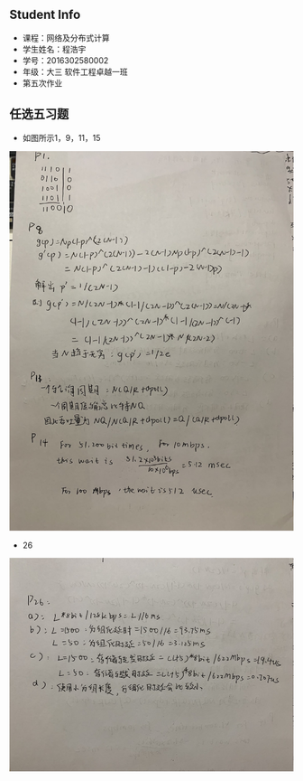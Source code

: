 ## Student Info

- 课程：网络及分布式计算
- 学生姓名：程浩宇
- 学号：2016302580002
- 年级：大三 软件工程卓越一班
- 第五次作业 



## 任选五习题

- 如图所示1，9，11，15

![第一张](./第一张.JPG)

- 26

![第二张](./第二张.JPG)